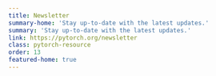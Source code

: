 ```yaml
---
title: Newsletter
summary-home: 'Stay up-to-date with the latest updates.'
summary: 'Stay up-to-date with the latest updates.'
link: https://pytorch.org/newsletter
class: pytorch-resource
order: 13
featured-home: true
---
```

